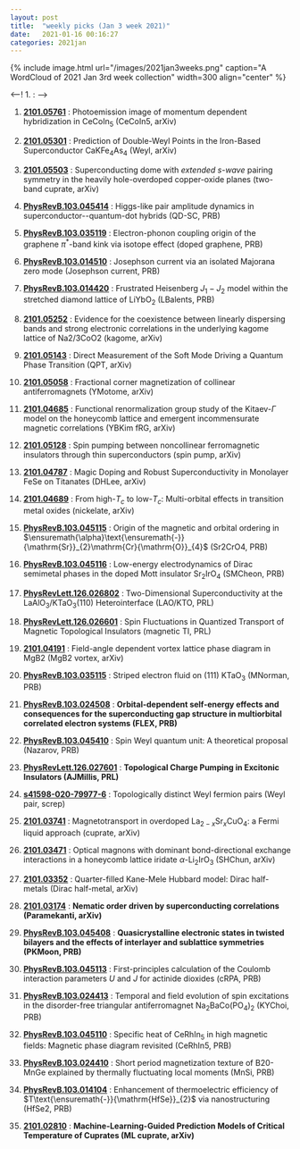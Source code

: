 ```yaml
---
layout: post
title:  "weekly picks (Jan 3 week 2021)"
date:   2021-01-16 00:16:27
categories: 2021jan
---
```


{% include image.html url="/images/2021jan3weeks.png" caption="A WordCloud of 2021 Jan 3rd week collection" width=300 align="center" %}


<--! 1. **[]()** : -->

1. **[2101.05761](http://arxiv.org/abs/2101.05761)** : Photoemission image of momentum dependent hybridization in CeCoIn$_5$ (CeCoIn5, arXiv)

1. **[2101.05301](http://arxiv.org/abs/2101.05301)** : Prediction of Double-Weyl Points in the Iron-Based Superconductor CaKFe$_4$As$_4$ (Weyl, arXiv)

1. **[2101.05503](http://arxiv.org/abs/2101.05503)** : Superconducting dome with $extended$ $s$-$wave$ pairing symmetry in the heavily hole-overdoped copper-oxide planes (two-band cuprate, arXiv)

1. **[PhysRevB.103.045414](https://link.aps.org/doi/10.1103/PhysRevB.103.045414)** : Higgs-like pair amplitude dynamics in superconductor--quantum-dot hybrids (QD-SC, PRB)

1. **[PhysRevB.103.035119](https://link.aps.org/doi/10.1103/PhysRevB.103.035119)** : Electron-phonon coupling origin of the graphene ${\ensuremath{\pi}}^{*}$-band kink via isotope effect (doped graphene, PRB)

1. **[PhysRevB.103.014510](https://link.aps.org/doi/10.1103/PhysRevB.103.014510)** : Josephson current via an isolated Majorana zero mode (Josephson current, PRB)

1. **[PhysRevB.103.014420](https://link.aps.org/doi/10.1103/PhysRevB.103.014420)** : Frustrated Heisenberg ${J}_{1}\ensuremath{-}{J}_{2}$ model within the stretched diamond lattice of $\mathrm{Li}\mathrm{Yb}{\mathrm{O}}_{2}$ (LBalents, PRB)

1. **[2101.05252](http://arxiv.org/abs/2101.05252)** : Evidence for the coexistence between linearly dispersing bands and strong electronic correlations in the underlying kagome lattice of Na2/3CoO2 (kagome, arXiv)

1. **[2101.05143](http://arxiv.org/abs/2101.05143)** : Direct Measurement of the Soft Mode Driving a Quantum Phase Transition (QPT, arXiv)

1. **[2101.05058](http://arxiv.org/abs/2101.05058)** : Fractional corner magnetization of collinear antiferromagnets (YMotome, arXiv)

1. **[2101.04685](http://arxiv.org/abs/2101.04685)** : Functional renormalization group study of the Kitaev-$\Gamma$ model on the honeycomb lattice and emergent incommensurate magnetic correlations (YBKim fRG, arXiv)

1. **[2101.05128](http://arxiv.org/abs/2101.05128)** : Spin pumping between noncollinear ferromagnetic insulators through thin superconductors (spin pump, arXiv)

1. **[2101.04787](http://arxiv.org/abs/2101.04787)** : Magic Doping and Robust Superconductivity in Monolayer FeSe on Titanates (DHLee, arXiv)

1. **[2101.04689](http://arxiv.org/abs/2101.04689)** : From high-$T_c$ to low-$T_c$: Multi-orbital effects in transition metal oxides (nickelate, arXiv)

1. **[PhysRevB.103.045115](https://link.aps.org/doi/10.1103/PhysRevB.103.045115)** : Origin of the magnetic and orbital ordering in $\ensuremath{\alpha}\text{\ensuremath{-}}{\mathrm{Sr}}_{2}\mathrm{Cr}{\mathrm{O}}_{4}$ (Sr2CrO4, PRB)

1. **[PhysRevB.103.045116](https://link.aps.org/doi/10.1103/PhysRevB.103.045116)** : Low-energy electrodynamics of Dirac semimetal phases in the doped Mott insulator ${\mathrm{Sr}}_{2}{\mathrm{IrO}}_{4}$ (SMCheon, PRB)

1. **[PhysRevLett.126.026802](https://link.aps.org/doi/10.1103/PhysRevLett.126.026802)** : Two-Dimensional Superconductivity at the ${\mathrm{LaAlO}}_{3}/{\mathrm{KTaO}}_{3}(110)$ Heterointerface (LAO/KTO, PRL)

1. **[PhysRevLett.126.026601](https://link.aps.org/doi/10.1103/PhysRevLett.126.026601)** : Spin Fluctuations in Quantized Transport of Magnetic Topological Insulators (magnetic TI, PRL)


1. **[2101.04191](http://arxiv.org/abs/2101.04191)** : Field-angle dependent vortex lattice phase diagram in MgB2 (MgB2 vortex, arXiv)

1. **[PhysRevB.103.035115](https://link.aps.org/doi/10.1103/PhysRevB.103.035115)** : Striped electron fluid on (111) ${\mathrm{KTaO}}_{3}$ (MNorman, PRB)

1. **[PhysRevB.103.024508](https://link.aps.org/doi/10.1103/PhysRevB.103.024508)** : **Orbital-dependent self-energy effects and consequences for the superconducting gap structure in multiorbital correlated electron systems (FLEX, PRB)**

1. **[PhysRevB.103.045410](https://link.aps.org/doi/10.1103/PhysRevB.103.045410)** : Spin Weyl quantum unit: A theoretical proposal (Nazarov, PRB)

1. **[PhysRevLett.126.027601](https://link.aps.org/doi/10.1103/PhysRevLett.126.027601)** : **Topological Charge Pumping in Excitonic Insulators (AJMillis, PRL)**

1. **[s41598-020-79977-6](https://www.nature.com/articles/s41598-020-79977-6)** : Topologically distinct Weyl fermion pairs (Weyl pair, screp)

1. **[2101.03741](http://arxiv.org/abs/2101.03741)** : Magnetotransport in overdoped La$_{2-x}$Sr$_x$CuO$_4$: a Fermi liquid approach (cuprate, arXiv)

1. **[2101.03471](http://arxiv.org/abs/2101.03471)** : Optical magnons with dominant bond-directional exchange interactions in a honeycomb lattice iridate $\alpha$-Li$_{2}$IrO$_{3}$ (SHChun, arXiv)

1. **[2101.03352](http://arxiv.org/abs/2101.03352)** : Quarter-filled Kane-Mele Hubbard model: Dirac half-metals (Dirac half-metal, arXiv)

1. **[2101.03174](http://arxiv.org/abs/2101.03174)** : **Nematic order driven by superconducting correlations (Paramekanti, arXiv)**

1. **[PhysRevB.103.045408](https://link.aps.org/doi/10.1103/PhysRevB.103.045408)** : **Quasicrystalline electronic states in twisted bilayers and the effects of interlayer and sublattice symmetries (PKMoon, PRB)**

1. **[PhysRevB.103.045113](https://link.aps.org/doi/10.1103/PhysRevB.103.045113)** : First-principles calculation of the Coulomb interaction parameters $U$ and $J$ for actinide dioxides (cRPA, PRB)

1. **[PhysRevB.103.024413](https://link.aps.org/doi/10.1103/PhysRevB.103.024413)** : Temporal and field evolution of spin excitations in the disorder-free triangular antiferromagnet ${\mathrm{Na}}_{2}\mathrm{BaCo}{({\mathrm{PO}}_{4})}_{2}$ (KYChoi, PRB)

1. **[PhysRevB.103.045110](https://link.aps.org/doi/10.1103/PhysRevB.103.045110)** : Specific heat of ${\mathrm{CeRhIn}}_{5}$ in high magnetic fields: Magnetic phase diagram revisited (CeRhIn5, PRB)

1. **[PhysRevB.103.024410](https://link.aps.org/doi/10.1103/PhysRevB.103.024410)** : Short period magnetization texture of B20-MnGe explained by thermally fluctuating local moments (MnSi, PRB)

1. **[PhysRevB.103.014104](https://link.aps.org/doi/10.1103/PhysRevB.103.014104)** : Enhancement of thermoelectric efficiency of $T\text{\ensuremath{-}}{\mathrm{HfSe}}_{2}$ via nanostructuring (HfSe2, PRB)




1. **[2101.02810](http://arxiv.org/abs/2101.02810)** : **Machine-Learning-Guided Prediction Models of Critical Temperature of Cuprates (ML cuprate, arXiv)**